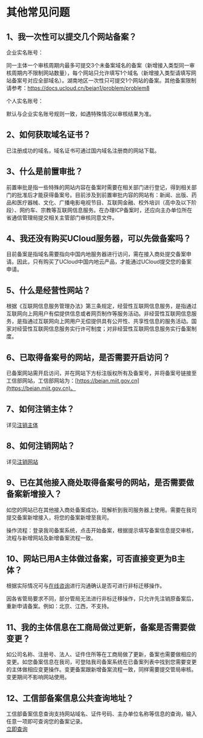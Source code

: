 

# 其他常见问题

## 1、我一次性可以提交几个网站备案？

企业实名账号： <br/>

同一主体一个审核周期内最多可提交3个未备案域名的备案（新增接入类型同一审核周期内不限制网站数量），每个网站只允许填写1个域名（新增接入类型请填写网站备案号对应全部域名）。湖南地区一次性只可提交1个网站的备案。其他备案限制请参考：https://docs.ucloud.cn/beian1/problem/problem8 <br/>

个人实名账号： <br/>

默认与企业实名账号规则一致，如遇特殊情况以审核结果为准。

## 2、如何获取域名证书？

已注册成功的域名，域名证书可通过国内域名注册商的网站下载。

## 3、什么是前置审批？

前置审批是指一些特殊的网站内容在备案时需要在相关部门进行登记，得到相关部门的批准后才能获得备案号。目前涉及到前置审批内容的网站有：新闻、出版、药品和医疗器械、文化、广播电影电视节目、互联网金融、校外培训（高中及以下阶段）、网约车、宗教等互联网信息服务。在办理ICP备案时，还应向主办单位所在省通信管理局提交相关主管部门审核同意文件。  

## 4、我还没有购买UCloud服务器，可以先做备案吗？

目前备案是指域名需要指向中国内地服务器进行访问，需在接入商处提交备案申请。因此，只有购买了UCloud中国内地云产品，才能通过UCloud提交您的备案申请。  

## 5、什么是经营性网站？

根据《互联网信息服务管理办法》第三条规定，经营性互联网信息服务，是指通过互联网向上网用户有偿提供信息或者网页制作等服务活动。非经营性互联网信息服务，是指通过互联网向上网用户无偿提供具有公开性、共享性信息的服务活动。国家对经营性互联网信息服务实行许可制度；对非经营性互联网信息服务实行备案制度。

## 6、已取得备案号的网站，是否需要开启访问？

已备案网站需开启访问，并在网站下方标注版权所有及备案号，并将备案号链接至工信部网站，工信部网站为：[https://beian.miit.gov.cn](https://beian.miit.gov.cn)。

## 7、如何注销主体？

详见[注销主体](https://docs.ucloud.cn/beian1/guidance/guidance4)

## 8、如何注销网站？

详见[注销网站](https://docs.ucloud.cn/beian1/guidance/guidance5)

## 9、已在其他接入商处取得备案号的网站，是否需要做备案新增接入？

如您的网站已在其他接入商处备案成功，现解析到我司服务器上使用。需要在我司提交备案新增接入，将您的备案新增至我司。

操作流程：登录我司备案系统，点击开始备案，根据提示填写备案信息提交审核，流程与新增网站及新增备案流程一致。

## 10、网站已用A主体做过备案，可否直接变更为B主体？

根据实际情况可与[在线咨询](https://spt.ucloud.cn/30002)进行沟通确认是否可进行非标迁移操作。

因各省管局要求不同，部分管局无法进行非标迁移操作，只允许先注销原备案后，重新申请备案。例如：北京、江西，不支持。

## 11、我的主体信息在工商局做过更新，备案是否需要做变更？

如公司名称、注册号、法人、证件住所等在工商局做了更新，备案也需要做相应的变更。如您备案信息在我司，可登陆我司备案系统在已备案列表中找到您需要变更的主体做相应变更操作。变更备案跟新增备案流程一致，同样需要提交管局审核。变更期间不影响网站使用。

## 12、工信部备案信息公共查询地址？

工信部备案信息查询支持网站域名、证件号码、主办单位名称等信息的查询，输入任意一项即可查询您的备案记录。  
[立即查询](https://beian.miit.gov.cn)
